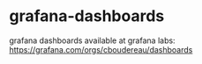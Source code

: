 # grafana-dashboards

grafana dashboards available at grafana labs: https://grafana.com/orgs/cboudereau/dashboards
